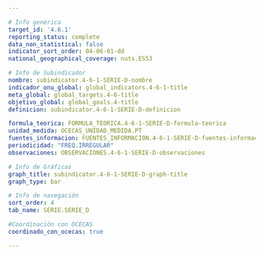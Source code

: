 ```yaml
---

# Info genérica
target_id: '4.6.1'
reporting_status: complete
data_non_statistical: false
indicator_sort_order: 04-06-01-dd
national_geographical_coverage: nuts.ES53

# Info de Subindicador
nombre: subindicator.4-6-1-SERIE-D-nombre
indicador_onu_global: global_indicators.4-6-1-title
meta_global: global_targets.4-6-title
objetivo_global: global_goals.4-title
definicion: subindicator.4-6-1-SERIE-D-definicion

formula_teorica: FORMULA_TEORICA.4-6-1-SERIE-D-formula-teorica
unidad_medida: OCECAS_UNIDAD_MEDIDA.PT
fuentes_informacion: FUENTES_INFORMACION.4-6-1-SERIE-D-fuentes-informacion
periodicidad: "FREQ.IRREGULAR"
observaciones: OBSERVACIONES.4-6-1-SERIE-D-observaciones

# Info de Gráficas
graph_title: subindicator.4-6-1-SERIE-D-graph-title
graph_type: bar

# Info de navegación
sort_order: 4
tab_name: SERIE.SERIE_D

#Coordinación con OCECAS
coordinado_con_ocecas: true

---
```

